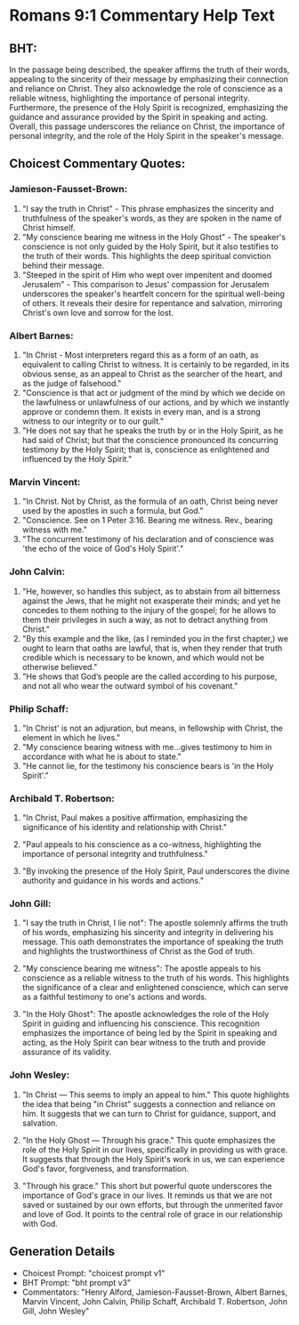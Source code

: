 # Romans 9:1 Commentary Help Text

## BHT:
In the passage being described, the speaker affirms the truth of their words, appealing to the sincerity of their message by emphasizing their connection and reliance on Christ. They also acknowledge the role of conscience as a reliable witness, highlighting the importance of personal integrity. Furthermore, the presence of the Holy Spirit is recognized, emphasizing the guidance and assurance provided by the Spirit in speaking and acting. Overall, this passage underscores the reliance on Christ, the importance of personal integrity, and the role of the Holy Spirit in the speaker's message.

## Choicest Commentary Quotes:
### Jamieson-Fausset-Brown:
1. "I say the truth in Christ" - This phrase emphasizes the sincerity and truthfulness of the speaker's words, as they are spoken in the name of Christ himself.
2. "My conscience bearing me witness in the Holy Ghost" - The speaker's conscience is not only guided by the Holy Spirit, but it also testifies to the truth of their words. This highlights the deep spiritual conviction behind their message.
3. "Steeped in the spirit of Him who wept over impenitent and doomed Jerusalem" - This comparison to Jesus' compassion for Jerusalem underscores the speaker's heartfelt concern for the spiritual well-being of others. It reveals their desire for repentance and salvation, mirroring Christ's own love and sorrow for the lost.

### Albert Barnes:
1. "In Christ - Most interpreters regard this as a form of an oath, as equivalent to calling Christ to witness. It is certainly to be regarded, in its obvious sense, as an appeal to Christ as the searcher of the heart, and as the judge of falsehood."
2. "Conscience is that act or judgment of the mind by which we decide on the lawfulness or unlawfulness of our actions, and by which we instantly approve or condemn them. It exists in every man, and is a strong witness to our integrity or to our guilt."
3. "He does not say that he speaks the truth by or in the Holy Spirit, as he had said of Christ; but that the conscience pronounced its concurring testimony by the Holy Spirit; that is, conscience as enlightened and influenced by the Holy Spirit."

### Marvin Vincent:
1. "In Christ. Not by Christ, as the formula of an oath, Christ being never used by the apostles in such a formula, but God." 
2. "Conscience. See on 1 Peter 3:16. Bearing me witness. Rev., bearing witness with me." 
3. "The concurrent testimony of his declaration and of conscience was 'the echo of the voice of God's Holy Spirit'."

### John Calvin:
1. "He, however, so handles this subject, as to abstain from all bitterness against the Jews, that he might not exasperate their minds; and yet he concedes to them nothing to the injury of the gospel; for he allows to them their privileges in such a way, as not to detract anything from Christ." 
2. "By this example and the like, (as I reminded you in the first chapter,) we ought to learn that oaths are lawful, that is, when they render that truth credible which is necessary to be known, and which would not be otherwise believed."
3. "He shows that God’s people are the called according to his purpose, and not all who wear the outward symbol of his covenant."

### Philip Schaff:
1. "In Christ' is not an adjuration, but means, in fellowship with Christ, the element in which he lives."
2. "My conscience bearing witness with me...gives testimony to him in accordance with what he is about to state."
3. "He cannot lie, for the testimony his conscience bears is 'in the Holy Spirit'."

### Archibald T. Robertson:
1. "In Christ, Paul makes a positive affirmation, emphasizing the significance of his identity and relationship with Christ."

2. "Paul appeals to his conscience as a co-witness, highlighting the importance of personal integrity and truthfulness."

3. "By invoking the presence of the Holy Spirit, Paul underscores the divine authority and guidance in his words and actions."

### John Gill:
1. "I say the truth in Christ, I lie not": The apostle solemnly affirms the truth of his words, emphasizing his sincerity and integrity in delivering his message. This oath demonstrates the importance of speaking the truth and highlights the trustworthiness of Christ as the God of truth.

2. "My conscience bearing me witness": The apostle appeals to his conscience as a reliable witness to the truth of his words. This highlights the significance of a clear and enlightened conscience, which can serve as a faithful testimony to one's actions and words.

3. "In the Holy Ghost": The apostle acknowledges the role of the Holy Spirit in guiding and influencing his conscience. This recognition emphasizes the importance of being led by the Spirit in speaking and acting, as the Holy Spirit can bear witness to the truth and provide assurance of its validity.

### John Wesley:
1. "In Christ — This seems to imply an appeal to him." This quote highlights the idea that being "in Christ" suggests a connection and reliance on him. It suggests that we can turn to Christ for guidance, support, and salvation.

2. "In the Holy Ghost — Through his grace." This quote emphasizes the role of the Holy Spirit in our lives, specifically in providing us with grace. It suggests that through the Holy Spirit's work in us, we can experience God's favor, forgiveness, and transformation.

3. "Through his grace." This short but powerful quote underscores the importance of God's grace in our lives. It reminds us that we are not saved or sustained by our own efforts, but through the unmerited favor and love of God. It points to the central role of grace in our relationship with God.


## Generation Details
- Choicest Prompt: "choicest prompt v1"
- BHT Prompt: "bht prompt v3"
- Commentators: "Henry Alford, Jamieson-Fausset-Brown, Albert Barnes, Marvin Vincent, John Calvin, Philip Schaff, Archibald T. Robertson, John Gill, John Wesley"
